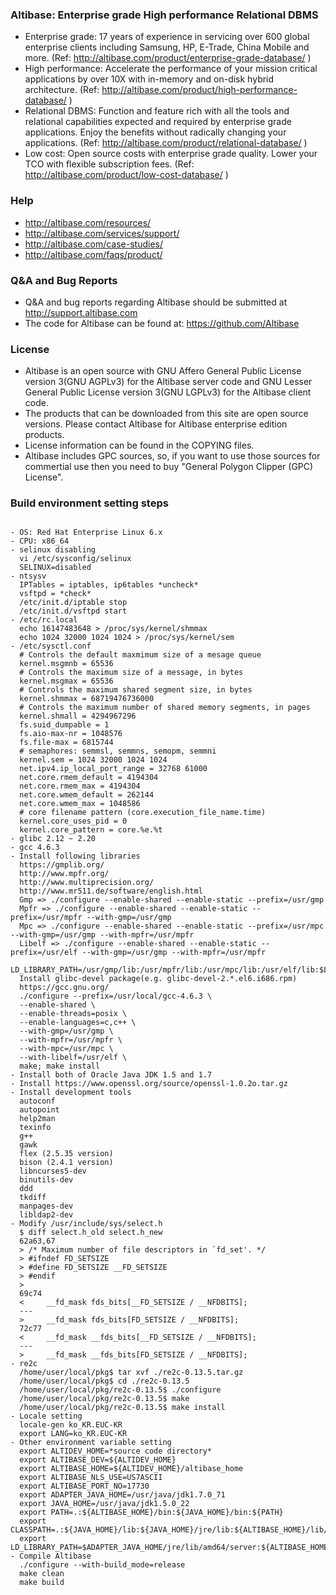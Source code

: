 ### Altibase: Enterprise grade High performance Relational DBMS
- Enterprise grade: 17 years of experience in servicing over 600 global enterprise clients including Samsung, HP, E-Trade, China Mobile and more. (Ref: http://altibase.com/product/enterprise-grade-database/ )
- High performance: Accelerate the performance of your mission critical applications by over 10X with in-memory and on-disk hybrid architecture. (Ref: http://altibase.com/product/high-performance-database/ )
- Relational DBMS: Function and feature rich with all the tools and relational capabilities expected and required by enterprise grade applications. Enjoy the benefits without radically changing your applications. (Ref: http://altibase.com/product/relational-database/ )
- Low cost: Open source costs with enterprise grade quality. Lower your TCO with flexible subscription fees. (Ref: http://altibase.com/product/low-cost-database/ )

### Help
- http://altibase.com/resources/
- http://altibase.com/services/support/
- http://altibase.com/case-studies/
- http://altibase.com/faqs/product/

### Q&A and Bug Reports
- Q&A and bug reports regarding Altibase should be submitted at http://support.altibase.com
- The code for Altibase can be found at: https://github.com/Altibase

### License
- Altibase is an open source with GNU Affero General Public License version 3(GNU AGPLv3) for the Altibase server code and GNU Lesser General Public License version 3(GNU LGPLv3) for the Altibase client code. 
- The products that can be downloaded from this site are open source versions. Please contact Altibase for Altibase enterprise edition products.
- License information can be found in the COPYING files.
- Altibase includes GPC sources, so, if you want to use those sources for commertial use then you need to buy "General Polygon Clipper (GPC) License".

### Build environment setting steps
<pre><code>
- OS: Red Hat Enterprise Linux 6.x
- CPU: x86_64
- selinux disabling
  vi /etc/sysconfig/selinux 
  SELINUX=disabled
- ntsysv 
  IPTables = iptables, ip6tables *uncheck*
  vsftpd = *check* 
  /etc/init.d/iptable stop
  /etc/init.d/vsftpd start
- /etc/rc.local
  echo 16147483648 > /proc/sys/kernel/shmmax
  echo 1024 32000 1024 1024 > /proc/sys/kernel/sem
- /etc/sysctl.conf
  # Controls the default maxmimum size of a mesage queue
  kernel.msgmnb = 65536
  # Controls the maximum size of a message, in bytes
  kernel.msgmax = 65536
  # Controls the maximum shared segment size, in bytes
  kernel.shmmax = 68719476736000
  # Controls the maximum number of shared memory segments, in pages
  kernel.shmall = 4294967296
  fs.suid_dumpable = 1
  fs.aio-max-nr = 1048576
  fs.file-max = 6815744
  # semaphores: semmsl, semmns, semopm, semmni
  kernel.sem = 1024 32000 1024 1024
  net.ipv4.ip_local_port_range = 32768 61000
  net.core.rmem_default = 4194304
  net.core.rmem_max = 4194304
  net.core.wmem_default = 262144
  net.core.wmem_max = 1048586
  # core filename pattern (core.execution_file_name.time)
  kernel.core_uses_pid = 0
  kernel.core_pattern = core.%e.%t
- glibc 2.12 ~ 2.20
- gcc 4.6.3
- Install following libraries
  https://gmplib.org/ 
  http://www.mpfr.org/
  http://www.multiprecision.org/
  http://www.mr511.de/software/english.html
  Gmp => ./configure --enable-shared --enable-static --prefix=/usr/gmp
  Mpfr => ./configure --enable-shared --enable-static --prefix=/usr/mpfr --with-gmp=/usr/gmp
  Mpc => ./configure --enable-shared --enable-static --prefix=/usr/mpc --with-gmp=/usr/gmp --with-mpfr=/usr/mpfr
  Libelf => ./configure --enable-shared --enable-static --prefix=/usr/elf --with-gmp=/usr/gmp --with-mpfr=/usr/mpfr
  LD_LIBRARY_PATH=/usr/gmp/lib:/usr/mpfr/lib:/usr/mpc/lib:/usr/elf/lib:$LD_LIBRARY_PATH
  Install glibc-devel package(e.g. glibc-devel-2.*.el6.i686.rpm)
  https://gcc.gnu.org/
  ./configure --prefix=/usr/local/gcc-4.6.3 \
  --enable-shared \
  --enable-threads=posix \
  --enable-languages=c,c++ \
  --with-gmp=/usr/gmp \
  --with-mpfr=/usr/mpfr \
  --with-mpc=/usr/mpc \
  --with-libelf=/usr/elf \
  make; make install
- Install both of Oracle Java JDK 1.5 and 1.7
- Install https://www.openssl.org/source/openssl-1.0.2o.tar.gz 
- Install development tools 
  autoconf
  autopoint
  help2man
  texinfo
  g++
  gawk
  flex (2.5.35 version)
  bison (2.4.1 version)
  libncurses5-dev
  binutils-dev
  ddd
  tkdiff
  manpages-dev 
  libldap2-dev
- Modify /usr/include/sys/select.h
  $ diff select.h_old select.h_new
  62a63,67
  > /* Maximum number of file descriptors in `fd_set'. */
  > #ifndef FD_SETSIZE
  > #define FD_SETSIZE __FD_SETSIZE
  > #endif
  > 
  69c74
  <     __fd_mask fds_bits[__FD_SETSIZE / __NFDBITS];
  ---
  >     __fd_mask fds_bits[FD_SETSIZE / __NFDBITS];
  72c77
  <     __fd_mask __fds_bits[__FD_SETSIZE / __NFDBITS];
  ---
  >     __fd_mask __fds_bits[FD_SETSIZE / __NFDBITS];
- re2c 
  /home/user/local/pkg$ tar xvf ./re2c-0.13.5.tar.gz
  /home/user/local/pkg$ cd ./re2c-0.13.5
  /home/user/local/pkg/re2c-0.13.5$ ./configure
  /home/user/local/pkg/re2c-0.13.5$ make
  /home/user/local/pkg/re2c-0.13.5$ make install
- Locale setting
  locale-gen ko_KR.EUC-KR
  export LANG=ko_KR.EUC-KR
- Other environment variable setting
  export ALTIDEV_HOME=*source code directory*
  export ALTIBASE_DEV=${ALTIDEV_HOME}
  export ALTIBASE_HOME=${ALTIDEV_HOME}/altibase_home
  export ALTIBASE_NLS_USE=US7ASCII
  export ALTIBASE_PORT_NO=17730
  export ADAPTER_JAVA_HOME=/usr/java/jdk1.7.0_71
  export JAVA_HOME=/usr/java/jdk1.5.0_22
  export PATH=.:${ALTIBASE_HOME}/bin:${JAVA_HOME}/bin:${PATH}
  export CLASSPATH=.:${JAVA_HOME}/lib:${JAVA_HOME}/jre/lib:${ALTIBASE_HOME}/lib/Altibase.jar:${CLASSPATH}
  export LD_LIBRARY_PATH=$ADAPTER_JAVA_HOME/jre/lib/amd64/server:${ALTIBASE_HOME}/lib:${LD_LIBRARY_PATH}
- Compile Altibase
  ./configure --with-build_mode=release
  make clean
  make build
</code></pre>
